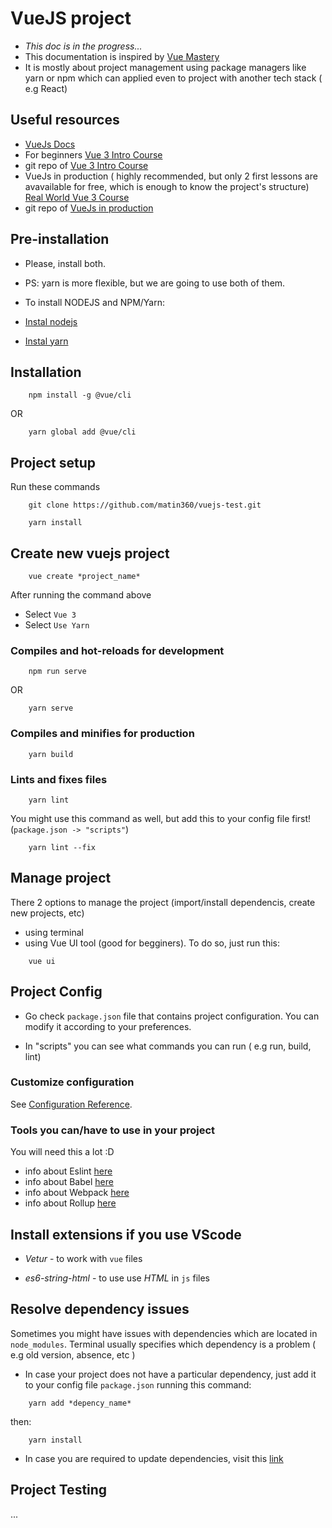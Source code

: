 # VueJS project

- *This doc is in the progress...*
- This documentation is inspired by [Vue Mastery](https://www.vuemastery.com/)
- It is mostly about project management using package managers like yarn or npm which can applied even to project with another tech stack ( e.g React)

## Useful resources
- [VueJs Docs](https://vuejs.org/guide/introduction.html)
- For beginners [Vue 3 Intro Course](https://www.vuemastery.com/courses/intro-to-vue-3/forms-and-v-model-vue3)
- git repo of [Vue 3 Intro Course](https://github.com/Code-Pop/Intro-to-Vue-3)
- VueJs in production ( highly recommended, but only 2 first lessons are avavailable for free, which is enough to know the project's structure) [Real World Vue 3 Course](https://www.vuemastery.com/courses/real-world-vue3/vue-cli-creating-the-project)
- git repo of [VueJs in production](https://github.com/Code-Pop/real-world-vue)

## Pre-installation
- Please, install both.
- PS: yarn is more flexible, but we are going to use both of them.
- To install NODEJS and NPM/Yarn:

- [Instal nodejs](https://nodejs.org/en/download/)

- [Instal yarn](https://classic.yarnpkg.com/lang/en/docs/install/#windows-stable)

## Installation

```
    npm install -g @vue/cli
```
OR
```
    yarn global add @vue/cli
```

## Project setup

Run these commands

```
    git clone https://github.com/matin360/vuejs-test.git
```
```
    yarn install
```

## Create new vuejs project

```
    vue create *project_name*
```
After running the command above

- Select `Vue 3`
- Select `Use Yarn`

### Compiles and hot-reloads for development

```
    npm run serve
```
OR

```
    yarn serve
```

### Compiles and minifies for production
```
    yarn build
```

### Lints and fixes files
```
    yarn lint
```

You might use this command as well, but add this to your config file first! (`package.json -> "scripts"`)

```
    yarn lint --fix
```

## Manage project

There 2 options to manage the project (import/install dependencis, create new projects, etc)

- using terminal
- using Vue UI tool (good for begginers). To do so, just run this:

```
    vue ui
```

## Project Config

- Go check `package.json` file that contains project configuration. You can modify it according to your preferences.

- In "scripts" you can see what commands you can run ( e.g run, build, lint)

### Customize configuration
See [Configuration Reference](https://cli.vuejs.org/config/).

### Tools you can/have to use in your project

You will need this a lot :D

- info about Eslint [here](https://eslint.org/docs/user-guide/getting-started)
- info about Babel [here](https://babeljs.io/)
- info about Webpack [here](https://webpack.js.org/)
- info about Rollup [here](https://rollupjs.org/guide/en/)

## Install extensions if you use VScode

- *Vetur* - to work with `vue` files

- *es6-string-html* - to use use *HTML* in `js` files

## Resolve dependency issues

Sometimes you might have issues with dependencies which are located in `node_modules`. Terminal usually specifies which dependency is a problem ( e.g old version, absence, etc )

- In case your project does not have a particular dependency, just add it to your config file `package.json` running this command:
```
    yarn add *depency_name*
```
then:
```
    yarn install
```

- In case you are required to update dependencies, visit this [link](https://classic.yarnpkg.com/lang/en/docs/cli/upgrade/)

## Project Testing

...

